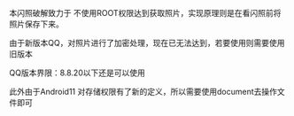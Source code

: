 本闪照破解致力于 不使用ROOT权限达到获取照片，实现原理则是在看闪照前将照片保存下来。


由于新版本QQ，对照片进行了加密处理，现在已无法达到，若要使用则需要使用旧版本

QQ版本界限：8.8.20以下还是可以使用

此外由于Android11 对存储权限有了新的定义，所以需要使用document去操作文件即可
